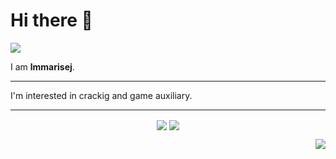 # Hi there 👋
[![](https://img.shields.io/badge/-@lmmarisej-%23181717?style=flat-square&logo=github)](https://github.com/lmmarisej)

I am **lmmarisej**.

---

I'm interested in crackig and game auxiliary.


---

<p align="center">
  <img align="center" src="https://github.com/lmmarisej/lmmarisej/blob/master/developer.gif"/>
<img align="center" src="https://github-profile-trophy.vercel.app/?username=lmmarisej&MultipleLang,Star,Follower,Commit,Issue" style="max-width:100%;">
</p>





<img align="right" src="https://github-readme-stats.vercel.app/api?username=lmmarisej&show_icons=true&icon_color=805AD5&text_color=718096&bg_color=ffffff&hide_title=true" />
